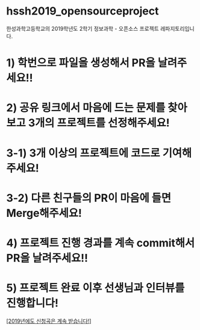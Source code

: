 # hssh2019_opensourceproject
한성과학고등학교의 2019학년도 2학기 정보과학 - 오픈소스 프로젝트 레파지토리입니다.

# 1) 학번으로 파일을 생성해서 PR을 날려주세요!!
# 2) 공유 링크에서 마음에 드는 문제를 찾아보고 3개의 프로젝트를 선정해주세요!
# 3-1) 3개 이상의 프로젝트에 코드로 기여해주세요!
# 3-2) 다른 친구들의 PR이 마음에 들면 Merge해주세요!
# 4) 프로젝트 진행 경과를 계속 commit해서 PR을 날려주세요!!
# 5) 프로젝트 완료 이후 선생님과 인터뷰를 진행합니다!

[[2019년에도 신청곡은 계속 받습니다!]](https://goo.gl/Xyabw5)
